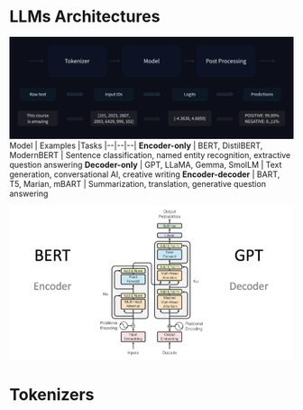 
# LLMs Architectures  

![transformers_architecture](./pics/LLMs/full_nlp_pipeline-dark.svg)
Model | Examples |Tasks
|--|--|--|
**Encoder-only** | BERT, DistilBERT, ModernBERT | Sentence classification, named entity recognition, extractive question answering
**Decoder-only** | GPT, LLaMA, Gemma, SmolLM | Text generation, conversational AI, creative writing 
**Encoder-decoder** | BART, T5, Marian, mBART | Summarization, translation, generative question answering

![transformers_architecture](./pics/LLMs/transformers_architecture.png)

# Tokenizers

<!--stackedit_data:
eyJoaXN0b3J5IjpbLTE4Nzk1OTUzMzUsLTE1ODE3ODA5NzYsMT
UxMTg4ODk3MSwyOTEzNjE0MzUsNzMwOTk4MTE2XX0=
-->